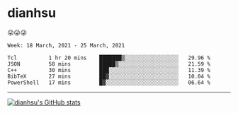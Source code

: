 
# dianhsu

:stuck_out_tongue_winking_eye::stuck_out_tongue_winking_eye::stuck_out_tongue_winking_eye:

<!--START_SECTION:waka-->
```text
Week: 18 March, 2021 - 25 March, 2021

Tcl          1 hr 20 mins    ███████▒░░░░░░░░░░░░░░░░░   29.96 % 
JSON         58 mins         █████▒░░░░░░░░░░░░░░░░░░░   21.59 % 
C++          30 mins         ███░░░░░░░░░░░░░░░░░░░░░░   11.39 % 
BibTeX       27 mins         ██▓░░░░░░░░░░░░░░░░░░░░░░   10.04 % 
PowerShell   17 mins         █▓░░░░░░░░░░░░░░░░░░░░░░░   06.64 % 
```
<!--END_SECTION:waka-->

---

[![dianhsu's GitHub stats](https://github-readme-stats.vercel.app/api?username=dianhsu)](https://github.com/anuraghazra/github-readme-stats)
